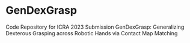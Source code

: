 # GenDexGrasp
Code Repository for ICRA 2023 Submission GenDexGrasp: Generalizing Dexterous Grasping across Robotic Hands via Contact Map Matching
